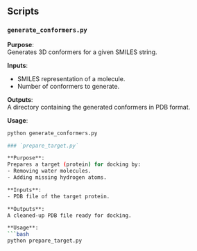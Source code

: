 ## Scripts

### `generate_conformers.py`

**Purpose**:  
Generates 3D conformers for a given SMILES string.

**Inputs**:
- SMILES representation of a molecule.
- Number of conformers to generate.

**Outputs**:  
A directory containing the generated conformers in PDB format.

**Usage**:
```bash
python generate_conformers.py

### `prepare_target.py`

**Purpose**:  
Prepares a target (protein) for docking by:
- Removing water molecules.
- Adding missing hydrogen atoms.

**Inputs**:
- PDB file of the target protein.

**Outputs**:  
A cleaned-up PDB file ready for docking.

**Usage**:
```bash
python prepare_target.py

